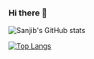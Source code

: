 ### Hi there 👋

<!--
**Sanjib-036/Sanjib-036** is a ✨ _special_ ✨ repository because its `README.md` (this file) appears on your GitHub profile.

Here are some ideas to get you started:

- 🔭 I’m currently working on ...
- 🌱 I’m currently learning ...
- 👯 I’m looking to collaborate on ...
- 🤔 I’m looking for help with ...
- 💬 Ask me about ...
- 📫 How to reach me: ...
- 😄 Pronouns: ...
- ⚡ Fun fact: ...
-->
![Sanjib's GitHub stats](https://github-readme-stats.vercel.app/api?username=Sanjib-036&show_icons=true&theme=radical)

[![Top Langs](https://github-readme-stats.vercel.app/api/top-langs/?username=Sanjib-036)](https://github.com/Sanjib-036/github-readme-stats)
